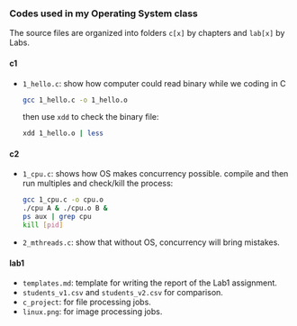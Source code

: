 ### Codes used in my Operating System class

The source files are organized into folders `c[x]` by chapters and `lab[x]` by Labs.

#### c1
+ `1_hello.c`: show how computer could read binary while we coding in C
  ```bash
  gcc 1_hello.c -o 1_hello.o
  ```
  then use `xdd` to check the binary file:
  ```bash
  xdd 1_hello.o | less
  ```

#### c2
+ `1_cpu.c`: shows how OS makes concurrency possible.
    compile and then run multiples and check/kill the process:
    ```bash
    gcc 1_cpu.c -o cpu.o
    ./cpu A & ./cpu.o B &
    ps aux | grep cpu
    kill [pid]
    ```
+ `2_mthreads.c`: show that without OS, concurrency will bring mistakes.

#### lab1
+ `templates.md`: template for writing the report of the Lab1 assignment. 
+ `students_v1.csv` and `students_v2.csv` for comparison.
+ `c_project`: for file processing jobs.
+ `linux.png`: for image processing jobs.


